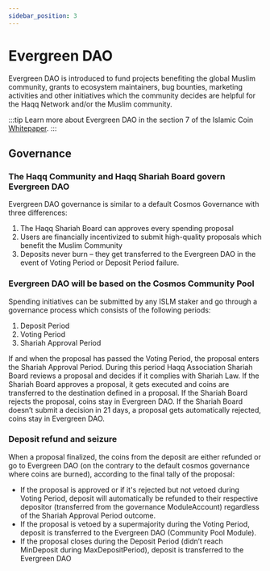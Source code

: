 ```yaml
---
sidebar_position: 3
---
```


# Evergreen DAO

Evergreen DAO is introduced to fund projects benefiting the global Muslim community, grants to ecosystem maintainers,
bug bounties, marketing activities and other initiatives which the community decides are helpful 
for the Haqq Network and/or the Muslim community.

:::tip
Learn more about Evergreen DAO in the section 7 of the Islamic Coin [Whitepaper](https://islamiccoin.net/whitepaper).
:::

## Governance

### The Haqq Community and Haqq Shariah Board govern Evergreen DAO

Evergreen DAO governance is similar to a default Cosmos Governance with three differences:

1. The Haqq Shariah Board can approves every spending proposal
2. Users are financially incentivized to submit high-quality proposals which benefit
the Muslim Community
3. Deposits never burn – they get transferred to the Evergreen DAO in the event of
Voting Period or Deposit Period failure.

### Evergreen DAO will be based on the Cosmos Community Pool

Spending initiatives can be submitted by any ISLM staker and go through a governance process which consists
of the following periods:

1. Deposit Period
2. Voting Period
3. Shariah Approval Period

If and when the proposal has passed the Voting Period, the proposal enters the Shariah Approval Period.
During this period Haqq Association Shariah Board reviews a proposal and decides if it complies with Shariah Law. 
If the Shariah Board approves a proposal, it gets executed and coins are transferred to the destination defined in a proposal.
If the Shariah Board rejects the proposal, coins stay in Evergreen DAO.
If the Shariah Board doesn’t submit a decision in 21 days, a proposal gets automatically rejected, coins stay in Evergreen DAO.

### Deposit refund and seizure

When a proposal finalized, the coins from the deposit are either refunded or go to Evergreen DAO
(on the contrary to the default cosmos governance where coins are burned), according to the final tally of the proposal:

- If the proposal is approved or if it's rejected but not vetoed during Voting Period, deposit will automatically 
  be refunded to their respective depositor (transferred from the governance ModuleAccount) regardless
  of the Shariah Approval Period outcome.
- If the proposal is vetoed by a supermajority during the Voting Period, deposit is transferred 
  to the Evergreen DAO (Community Pool Module).
- If the proposal closes during the Deposit Period (didn’t reach MinDeposit during MaxDepositPeriod),
  deposit is transferred to the Evergreen DAO



